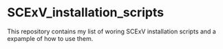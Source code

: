 # SCExV_installation_scripts
This repository contains my list of woring SCExV installation scripts and a expample of how to use them.
